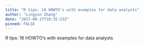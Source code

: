 ```yaml
---
title: "R tips: 16 HOWTO’s with examples for data analysts"
author: "Lingyun Zhang"
date: "2017-08-27T10:35:23Z"
pinned: FALSE
---
```


R tips: 16 HOWTO’s with examples for data analysts
